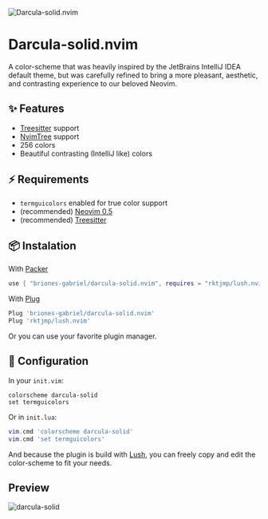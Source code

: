 ![Darcula-solid.nvim](https://raw.githubusercontent.com/briones-gabriel/darcula-solid.nvim/main/resources/darcula-solid-logo.png)
# Darcula-solid.nvim
A color-scheme that was heavily inspired by the JetBrains IntelliJ IDEA default theme, but was carefully refined to bring a more pleasant, aesthetic, and contrasting experience to our beloved Neovim.

## ✨ Features
* [Treesitter](https://github.com/nvim-treesitter/nvim-treesitter) support
* [NvimTree](https://github.com/kyazdani42/nvim-tree.lua) support
* 256 colors
* Beautiful contrasting (IntelliJ like) colors

## ⚡ Requirements
* `termguicolors` enabled for true color support
* (recommended) [Neovim 0.5](https://github.com/neovim/neovim/releases)
* (recommended) [Treesitter](https://github.com/nvim-treesitter/nvim-treesitter)

## 📦 Instalation
With [Packer](https://github.com/wbthomason/packer.nvim)
```lua
use { "briones-gabriel/darcula-solid.nvim", requires = "rktjmp/lush.nvim" }
```
With [Plug](https://github.com/junegunn/vim-plug)
```lua
Plug 'briones-gabriel/darcula-solid.nvim'
Plug 'rktjmp/lush.nvim'
```
Or you can use your favorite plugin manager.

## 🔧 Configuration
In your `init.vim`:
```vim
colorscheme darcula-solid
set termguicolors
```

Or in `init.lua`:
```lua
vim.cmd 'colorscheme darcula-solid'
vim.cmd 'set termguicolors'
```
And because the plugin is build with [Lush](https://github.com/rktjmp/lush.nvim), you can freely copy and edit the color-scheme to fit your needs.

## Preview
![darcula-solid](https://raw.githubusercontent.com/briones-gabriel/darcula-solid.nvim/main/resources/darcula-solid-example.png)
